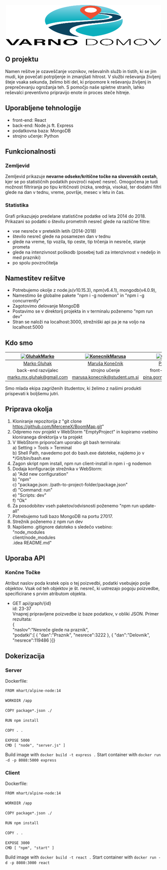 <p align="center"><img src="client/src/components/design/boomLogo.svg" alt="boomMap" title="boomMap" width="500" height="130"/></p>

## O projektu

Namen rešitve je ozaveščanje voznikov, reševalnih služb in tistih, ki se jim mudi, kje povečati potrpljenje in zmanjšati hitrost. V službi reševanja življenj šteje vsaka sekunda, želimo biti del, ki pripomore k reševanju življenj in preprečevanju ogrožanja teh. S pomočjo naše spletne stranih, lahko reševalci preventivno pripravijo enote in proces steče hitreje.

## Uporabljene tehnologije

- front-end: React
- back-end: Node.js ft. Express
- podatkovna baza: MongoDB
- strojno učenje: Python

## Funkcionalnosti

### Zemljevid

Zemljevid prikazuje **nevarne odseke/kritične točke na slovenskih cestah**, kjer se po statističnih podatkih povzroči največ nesreč.
Omogočena je tudi možnost filtriranja po tipu kritičnosti (nizka, srednja, visoka), ter dodatni filtri glede na dan v tednu, vreme, površje, mesec v letu in čas.

### Statistika

Grafi prikazujejo predelane statistične podatke od leta 2014 do 2018. Prikazani so podatki o številu prometnih nesreč glede na različne filtre:

- vse nesreče v preteklih letih (2014-2018)
- število nesreč glede na posamezen dan v tednu
- glede na vreme, tip vozila, tip ceste, tip trčenja in nesreče, stanje prometa
- glede na intenzivnost poškodb (posebej tudi za intenzivnost v nedeljo in med prazniki)
- po spolu povzročitelja

## Namestitev rešitve

- Potrebujemo okolje z node.js(v10.15.3), npm(v6.4.1), mongodb(v4.0.9),
- Namestimo še globalne pakete "npm i -g nodemon" in "npm i -g concurrently"
- Zagotovimo delovanje MongoDB
- Postavimo se v direktorij projekta in v terminalu poženemo "npm run dev"
- Stran se naloži na localhost:3000, strežniški api pa je na voljo na localhost:5000

## Kdo smo

| [<img alt="GluhakMarko" src="client/src/components/design/markoG.svg" width="100">](https://github.com/MerceneX) | [<img alt="KonecnikMarusa" src="client/src/components/design/marusaK.svg" width="100">](https://github.com/marusakonecnik) | [<img alt="GornikPina" src="client/src/components/design/pinaG.svg" width="100">](https://github.com/Gornikpina) | [<img alt="FeherNatasa" src="client/src/components/design/natasaF.svg" width="100">](https://github.com/FeherNatasa) |
| :--------------------------------------------------------------------------------------------------------------: | :------------------------------------------------------------------------------------------------------------------------: | :--------------------------------------------------------------------------------------------------------------: | :------------------------------------------------------------------------------------------------------------------: |
|                                   [Marko Gluhak](https://github.com/MerceneX)                                    |                                    [Maruša Konečnik](https://github.com/marusakonecnik)                                    |                                   [Pina Gornik](https://github.com/Gornikpina)                                   |                                    [Nataša Feher](https://github.com/FeherNatasa)                                    |
|                                               back-end razvijalec                                                |                                                       strojno učenje                                                       |                                               front-end razvijalka                                               |                                                 front-end razvijalka                                                 |
|                                            marko.mx.gluhak@gmail.com                                             |                                               marusa.konecnik@student.um.si                                                |                                            pina.gornik@student.um.si                                             |                                              natasa.feher@student.um.si                                              |

Smo mlada ekipa zagriženih študentov, ki želimo z našimi produkti prispevati k boljšemu jutri.

## Priprava okolja

1. Kloniranje repozitorija z "git clone https://github.com/MerceneX/BoomMap.git"
2. Odpremo nov projekt v WebStorm "EmptyProject" in kopiramo vsebino kloniranega direktorija
   v ta projekt
3. V WebStorm priporočam uporabo git bash terminala:  
   a) Setting > Tools > Terminal  
   b) Shell Path, navedemo pot do bash.exe datoteke, najdemo jo v \*/Git/bin/bash.exe
4. Zagon skript npm install, npm run client-install in npm i -g nodemon
5. Dodaja konfiguracije strežnika v WebStorm:  
   a) "Add new configuration"  
   b) "npm"  
   c) "package.json: /path-to-project-folder/package.json"  
   d) "Command: run"  
   e) "Scripts: dev"  
   f) "Ok"
6. Za posodobitev vseh paketov/odvisnosti poženemo "npm run update-all"
7. Potrebujemo tudi bazo MongoDB na portu 27017.
8. Strežnik poženemo z npm run dev
9. Napišemo .gitignore datoteko s sledečo vsebino:  
   "node_modules  
   client/node_modules  
   .idea
   README.md"

## Uporaba API

### Končne Točke

Atribut naslov poda kratek opis o tej poizvedbi, podatki vsebujejo polje objektov. Vsak od teh objektov je št. nesreč, ki ustrezajo pogoju poizvedbe, specificirane s prvim atributom objekta.

- GET api/graph/{id}  
  id: 23-37  
  Vnaprej pripravljene poizvedbe iz baze podatkov, v obliki JSON. Primer rezultata:  
  {  
   "naslov":"Nesreče glede na praznik",  
   "podatki":[
  {
  "dan":"Praznik",
  "nesrece":3222
  },
  {
  "dan":"Delovnik",
  "nesrece":119486
  }]}

## Dokerizacija

### Server

Dockerfile:

```
FROM mhart/alpine-node:14

WORKDIR /app

COPY package*.json ./

RUN npm install

COPY . .

EXPOSE 5000
CMD [ "node", "server.js" ]
```

Build image with `docker build -t express .`
Start container with `docker run -d -p 8088:5000 express`

### Client

Dockerfile:

```
FROM mhart/alpine-node:14

WORKDIR /app

COPY package*.json ./

RUN npm install

COPY . .

EXPOSE 3000
CMD [ "npm", "start" ]
```

Build image with `docker build -t react .`
Start container with `docker run -d -p 8080:3000 react`
